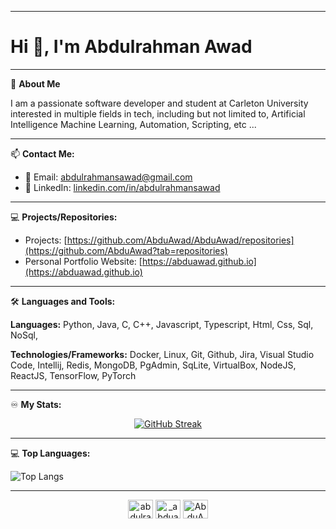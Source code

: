 
      
---
# Hi 👋, I'm Abdulrahman Awad</h1>

---
🙂 **About Me**

I am a passionate software developer and student at Carleton University interested in multiple fields in tech, including but not limited to, Artificial Intelligence Machine Learning, Automation, Scripting, etc ... </h3>

---
📫 **Contact Me:**  
- 📧 Email: abdulrahmansawad@gmail.com
- 📝 LinkedIn: [linkedin.com/in/abdulrahmansawad](https://www.linkedin.com/in/abdulrahmansawad)
  
---
💻 **Projects/Repositories:**
- Projects: [https://github.com/AbduAwad/AbduAwad/repositories](https://github.com/AbduAwad?tab=repositories)
- Personal Portfolio Website: [https://abduawad.github.io](https://abduawad.github.io)
      
---

🛠 **Languages and Tools:**
      
**Languages:** Python, Java, C, C++, Javascript, Typescript, Html, Css, Sql, NoSql, 

**Technologies/Frameworks:** Docker, Linux, Git, Github, Jira, Visual Studio Code, Intellij, Redis, MongoDB, PgAdmin, SqLite, VirtualBox, NodeJS, ReactJS, TensorFlow, PyTorch

---

♾️ **My Stats:**
      
<center>
    <a href="https://git.io/streak-stats">
        <img src="http://github-readme-streak-stats.herokuapp.com?user=AbduAwad&theme=github-dark-blue&date_format=M%20j%5B%2C%20Y%5D&mode=weekly&exclude_days=Sun%2CSat" alt="GitHub Streak">
    </a>
</center>



---
💻 **Top Languages:**

![Top Langs](https://github-readme-stats.vercel.app/api/top-langs/?username=AbduAwad&theme=tokyonight)

---
<p align="center">
<a href="https://linkedin.com/in/abdulrahmansawad" target="blank"><img align="center" src="https://raw.githubusercontent.com/rahuldkjain/github-profile-readme-generator/master/src/images/icons/Social/linked-in-alt.svg" alt="abdulrahmansawad" height="30" width="40" /></a>
<a href="https://instagram.com/_abduawad" target="blank"><img align="center" src="https://raw.githubusercontent.com/rahuldkjain/github-profile-readme-generator/master/src/images/icons/Social/instagram.svg" alt="_abduawad" height="30" width="40" /></a>
<a href="https://www.leetcode.com/AbduAwad" target="blank"><img align="center" src="https://raw.githubusercontent.com/rahuldkjain/github-profile-readme-generator/master/src/images/icons/Social/leet-code.svg" alt="AbduAwad" height="30" width="40" /></a>
</p>

